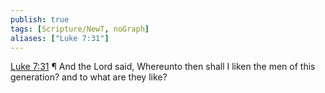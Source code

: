 ```yaml
---
publish: true
tags: [Scripture/NewT, noGraph]
aliases: ["Luke 7:31"]
---
```

[Luke 7:31](https://churchofjesuschrist.org/study/scriptures/nt/luke/7?lang=eng&id=p31#p31) ¶ And the Lord said, Whereunto then shall I liken the men of this generation? and to what are they like?
